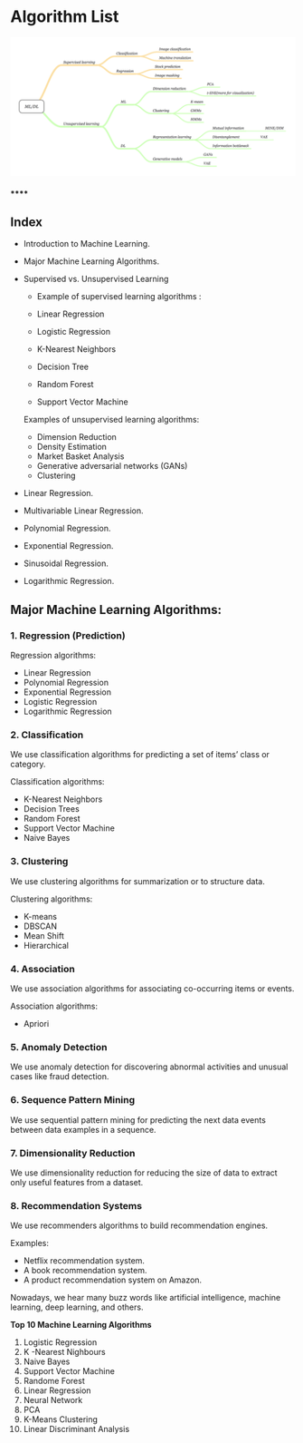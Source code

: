 # Algorithm List



![](../.gitbook/assets/image%20%28101%29.png)

#### \*\*\*\*

## Index <a id="66c0"></a>

* Introduction to Machine Learning.
* Major Machine Learning Algorithms.
* Supervised vs. Unsupervised Learning
  *   Example of supervised learning algorithms :

    * Linear Regression
    * Logistic Regression
    * K-Nearest Neighbors
    * Decision Tree
    * Random Forest
    * Support Vector Machine



    Examples of unsupervised learning algorithms:

    * Dimension Reduction
    * Density Estimation
    * Market Basket Analysis
    * Generative adversarial networks \(GANs\)
    * Clustering
* Linear Regression.
* Multivariable Linear Regression.
* Polynomial Regression.
* Exponential Regression.
* Sinusoidal Regression.
* Logarithmic Regression.

## Major Machine Learning Algorithms: <a id="f893"></a>

### 1. Regression \(Prediction\) <a id="a3dd"></a>

Regression algorithms:

* Linear Regression
* Polynomial Regression
* Exponential Regression
* Logistic Regression
* Logarithmic Regression

### 2. Classification <a id="c9fd"></a>

We use classification algorithms for predicting a set of items’ class or category.

Classification algorithms:

* K-Nearest Neighbors
* Decision Trees
* Random Forest
* Support Vector Machine
* Naive Bayes

### 3. Clustering <a id="a302"></a>

We use clustering algorithms for summarization or to structure data.

Clustering algorithms:

* K-means
* DBSCAN
* Mean Shift
* Hierarchical

### 4. Association <a id="1244"></a>

We use association algorithms for associating co-occurring items or events.

Association algorithms:

* Apriori

### 5. Anomaly Detection <a id="41c4"></a>

We use anomaly detection for discovering abnormal activities and unusual cases like fraud detection.

### 6. Sequence Pattern Mining <a id="437e"></a>

We use sequential pattern mining for predicting the next data events between data examples in a sequence.

### 7. Dimensionality Reduction <a id="34e0"></a>

We use dimensionality reduction for reducing the size of data to extract only useful features from a dataset.

### 8. Recommendation Systems <a id="890c"></a>

We use recommenders algorithms to build recommendation engines.

Examples:

* Netflix recommendation system.
* A book recommendation system.
* A product recommendation system on Amazon.

Nowadays, we hear many buzz words like artificial intelligence, machine learning, deep learning, and others.

**Top 10 Machine Learning Algorithms**

1. Logistic Regression
2. K -Nearest Nighbours
3. Naive Bayes
4. Support Vector Machine  
5. Randome Forest
6. Linear Regression
7. Neural Network
8. PCA
9. K-Means Clustering
10. Linear Discriminant Analysis

